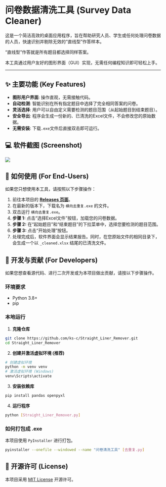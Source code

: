 # 问卷数据清洗工具 (Survey Data Cleaner)

这是一个简洁高效的桌面应用程序，旨在帮助研究人员、学生或任何处理问卷数据的人员，快速识别并剔除无效的“直线型”作答样本。

“直线型”作答就是所有题目都选择同样答案。

本工具通过用户友好的图形界面（GUI）实现，无需任何编程知识即可轻松上手。

---

## ✨ 主要功能 (Key Features)

- **图形用户界面**: 操作直观，无需接触代码。
- **自动检测**: 智能识别在所有指定题目中选择了完全相同答案的问卷。
- **灵活选择**: 用户可以自由定义需要检测的题目范围（从起始题目到结束题目）。
- **安全导出**: 程序会生成一份新的、已清洗的Excel文件，不会修改您的原始数据。
- **无需安装**: 下载`.exe`文件后直接双击即可运行。

## 💻 软件截图 (Screenshot)

![](file:///C:/Users/lenovo/AppData/Roaming/marktext_specialedition/images/2025-06-13-14-53-28-image.png?msec=1749797938221)

## 🚀 如何使用 (For End-Users)

如果您只想使用本工具，请按照以下步骤操作：

1. 前往本项目的 [**Releases 页面**](https://github.com/ks-c/Straight_Liner_Remover/releases)。
2. 在最新的版本下，下载名为 `横向去重复.exe` 的文件。
3. 双击运行 `横向去重复.exe`。
4. **步骤 1:** 点击“选择Excel文件”按钮，加载您的问卷数据。
5. **步骤 2:** 在“起始题目”和“结束题目”的下拉菜单中，选择您要检测的题目范围。
6. **步骤 3:** 点击“开始处理”按钮。
7. 处理完成后，软件界面会显示结果报告。同时，在您原始文件的相同目录下，会生成一个以 `_cleaned.xlsx` 结尾的已清洗文件。

## 🔧 开发与贡献 (For Developers)

如果您想查看源代码、进行二次开发或为本项目做出贡献，请按以下步骤操作。

### 环境要求

- Python 3.8+
- pip

### 本地运行

1. **克隆仓库**
  
  ```bash
  git clone https://github.com/ks-c/Straight_Liner_Remover.git
  cd Straight_Liner_Remover
  ```
  
2. **创建并激活虚拟环境 (推荐)**
  
  ```bash
  # 创建虚拟环境
  python -m venv venv
  # 激活虚拟环境 (Windows)
  venv\Scripts\activate
  ```
  
3. **安装依赖库**
  
  ```bash
  pip install pandas openpyxl
  ```
  
4. **运行程序**
  
  ```bash
  python [Straight_Liner_Remover.py]
  ```
  

### 如何打包成 .exe

本项目使用 `PyInstaller` 进行打包。

```bash
pyinstaller --onefile --windowed --name "问卷清洗工具" [去重复.py]
```

## 📄 开源许可 (License)

本项目采用 [MIT License](LICENSE) 开源许可。
